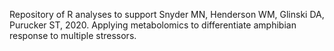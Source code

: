 Repository of R analyses to support Snyder MN, Henderson WM, Glinski DA, Purucker ST, 2020. Applying metabolomics to differentiate amphibian response to multiple stressors.

